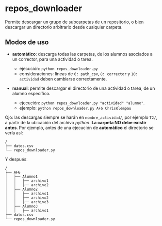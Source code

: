 # repos_downloader
Permite descargar un grupo de subcarpetas de un repositorio, o bien descargar un directorio arbitrario desde cualquier carpeta.

## Modos de uso
- **automático**: descarga todas las carpetas, de los alumnos asociados a un corrector, para una actividad o tarea.

    - ejecución: `python repos_downloader.py`
    - consideraciones: líneas de `6: path_csv`, `8: corrector` y `10: actividad` deben cambiarse correctamente.



- **manual**: permite descargar el directorio de una actividad o tarea, de un alumno específico.
    - ejecución: `python repos_downloader.py "actividad" "alumno"`.
    - ejemplo: `python repos_downloader.py AF6 ChrisKlempau`


Ojo: las descargas siempre se harán en `nombre_actividad/`, por ejemplo `T2/`, a partir de la ubicación del archivo _python_. **La carpeta NO debe existir antes**. 
Por ejemplo, antes de una ejecución de **automático** el directorio se vería así:

```
/
├── datos.csv
└── repos_downloader.py
```
Y después:
```
/
├── AF6
│   ├── Alumno1
│   │   ├── archivo1
│   │   ├── archivo2
│   ├── Alumno2
│   │   ├── archivo1
│   │   ├── archivo2
│   │   ├── archivo3
│   ├── Alumno3
│   │   ├── archivo1
├── datos.csv
└── repos_downloader.py
```

